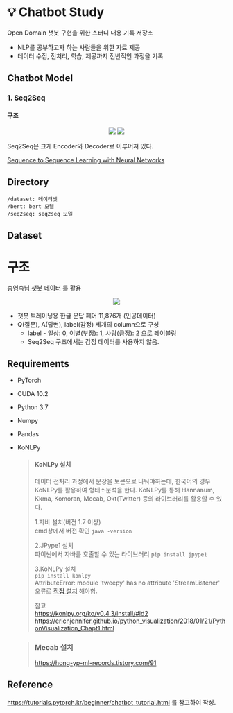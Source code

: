# 💡 Chatbot Study
Open Domain 챗봇 구현을 위한 스터디 내용 기록 저장소

- NLP를 공부하고자 하는 사람들을 위한 자료 제공
- 데이터 수집, 전처리, 학습, 제공까지 전반적인 과정을 기록

## Chatbot Model
### 1. Seq2Seq
#### 구조
<p align="center">
  <img src="https://user-images.githubusercontent.com/53163222/135714612-e8e4bdcd-e981-4ed8-817b-be0b4fe836c0.png">
  <img src="https://user-images.githubusercontent.com/53163222/135718233-16f07bde-5494-4403-8ccb-044461ac2c43.png">
</p>

Seq2Seq은 크게 Encoder와 Decoder로 이루어져 있다.

[Sequence to Sequence Learning with Neural Networks](https://arxiv.org/abs/1409.3215)


## Directory
```
/dataset: 데이터셋
/bert: bert 모델
/seq2seq: seq2seq 모델
```

## Dataset
# 구조
[송영숙님 챗봇 데이터](https://github.com/songys/Chatbot_data) 를 활용<br>
<p align="center">
  <img src="https://user-images.githubusercontent.com/53163222/135715869-67949a4c-98d8-45b9-b808-9d4864058661.png">
</p>

- 챗봇 트레이닝용 한글 문답 페어 11,876개 (인공데이터)
- Q(질문), A(답변), label(감정) 세개의 column으로 구성
  - label - 일상: 0, 이별(부정): 1, 사랑(긍정): 2 으로 레이블링
  - Seq2Seq 구조에서는 감정 데이터를 사용하지 않음.
  

## Requirements
- PyTorch 
- CUDA 10.2
- Python 3.7
- Numpy
- Pandas
- KoNLPy
  >#### KoNLPy 설치
  > 데이터 전처리 과정에서 문장을 토큰으로 나눠야하는데, 한국어의 경우 KoNLPy를 활용하여 형태소분석을 한다.
  > KoNLPy를 통해 Hannanum, Kkma, Komoran, Mecab, Okt(Twitter) 등의 라이브러리를 활용할 수 있다.
  > 
  > 
  > **<Windows>**
  > 1.자바 설치(버전 1.7 이상)<br>
  > cmd창에서 버전 확인 `java -version`
  > 
  > 2.JPype1 설치 <br>
  >  파이썬에서 자바를 호출할 수 있는 라이브러리 `pip install jpype1`
  > 
  > 3.KoNLPy 설치 <br>
  > `pip install konlpy`<br>
  > AttributeError: module 'tweepy' has no attribute 'StreamListener' 오류로 [직접 설치](https://github.com/konlpy/konlpy) 해야함.
  > 
  > 참고<br>
  > https://konlpy.org/ko/v0.4.3/install/#id2 <br>
  > https://ericnjennifer.github.io/python_visualization/2018/01/21/PythonVisualization_Chapt1.html

  > ### Mecab 설치 
  > https://hong-yp-ml-records.tistory.com/91
  
## Reference
https://tutorials.pytorch.kr/beginner/chatbot_tutorial.html 를 참고하여 작성.
